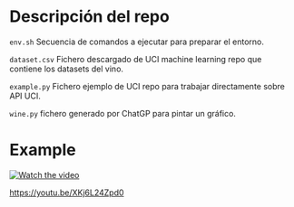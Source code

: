# Descripción del repo
`env.sh` Secuencia de comandos a ejecutar para preparar el entorno.

`dataset.csv` Fichero descargado de UCI machine learning repo que contiene los datasets del vino.

`example.py` Fichero ejemplo de UCI repo para trabajar directamente sobre API UCI.

`wine.py` fichero generado por ChatGP para pintar un gráfico.


# Example

[![Watch the video](https://i.sstatic.net/Vp2cE.png)](https://youtu.be/XKj6L24Zpd0)

https://youtu.be/XKj6L24Zpd0
